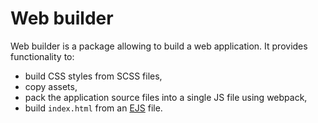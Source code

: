 # Web builder

Web builder is a package allowing to build a web application. It provides functionality to:
- build CSS styles from SCSS files,
- copy assets,
- pack the application source files into a single JS file using webpack,
- build `index.html` from an [EJS](https://ejs.co/) file.